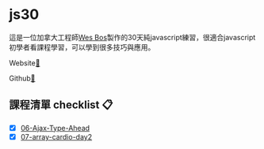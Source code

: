 # js30

這是一位加拿大工程師[Wes Bos](https://github.com/wesbos)製作的30天純javascript練習，很適合javascript初學者看課程學習，可以學到很多技巧與應用。

Website[:link: ](https://javascript30.com/) 

Github[:link: ](https://github.com/wesbos/JavaScript30) 

## 課程清單 checklist :clipboard: 
- [x] [06-Ajax-Type-Ahead](https://jijigo.github.io/js30/06-Ajax-Type-Ahead/)
- [x] [07-array-cardio-day2](https://jijigo.github.io/js30/07-array-cardio-day2/)
